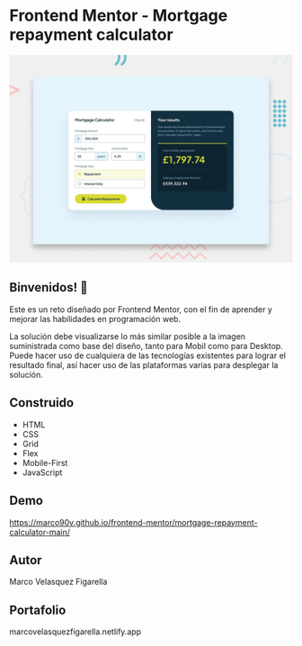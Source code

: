 # Frontend Mentor - Mortgage repayment calculator

![Design preview for the Time tracking dashboard coding challenge](./preview.jpg)

## Binvenidos! 👋

Este es un reto diseñado por Frontend Mentor, con el fin de aprender y mejorar las habilidades en programación web.

La solución debe visualizarse lo más similar posible a la imagen suministrada como base del diseño, tanto para Mobil como para Desktop.
Puede hacer uso de cualquiera de las tecnologías existentes para lograr el resultado final, así hacer uso de las plataformas varias para desplegar la solución.

## Construido
 * HTML
 * CSS
 * Grid
 * Flex
 * Mobile-First
 * JavaScript

## Demo
https://marco90v.github.io/frontend-mentor/mortgage-repayment-calculator-main/
## Autor
Marco Velasquez Figarella
## Portafolio
marcovelasquezfigarella.netlify.app